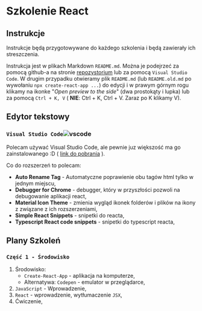 # Szkolenie React 

## Instrukcje 
Instrukcje będą przygotowywane do każdego szkolenia i będą zawierały ich streszczenia.

Instrukcja jest w plikach Markdown `README.md`. Można je podejrzeć za pomocą github-a na stronie [repozystorium](https://github.com/dkrzysztof/szkolenie-react) lub za pomocą `Visual Studio Code`. 
W drugim przypadku otwieramy plik `README.md` (lub `README.old.md` po wywołaniu `npx create-react-app ...`) do edycji i w prawym górnym rogu klikamy na ikonke "_Open preview to the side_" (dwa prostokąty i lupka) lub za pomocą `Ctrl + K, V` ( **NIE**: Ctrl + K, Ctrl + V. Zaraz po K klikamy V).


## Edytor tekstowy

### ```Visual Studio Code```<span style="height:1em">![vscode](https://upload.wikimedia.org/wikipedia/commons/thumb/9/9a/Visual_Studio_Code_1.35_icon.svg/256px-Visual_Studio_Code_1.35_icon.svg.png "")</span>

Polecam używać Visual Studio Code, ale pewnie juz większość ma go zainstalowanego :D ( [link do pobrania](https://code.visualstudio.com/) ).

Co do rozszerzeń to polecam:

* **Auto Rename Tag** - Automatyczne poprawienie obu tagów html tylko w jednym miejscu,
* **Debugger for Chrome** - debugger, który w przyszłości pozwoli na debugowanie aplikacji react,
* **Material Icon Theme** - zmienia wygląd ikonek folderów i plików na ikony z związane z ich rozszerzeniami,
* **Simple React Snippets** - snipetki do reacta,
* **Typescript React code snippets** - snipetki do typescript reacta,



## Plany Szkoleń

### `Część 1 - Środowisko`
1. Środowisko:
    * `Create-React-App` - aplikacja na komputerze,
    * Alternatywa: `Codepen` - emulator w przeglądarce,
4. `JavaScript` - Wprowadzenie,
5. `React` - wprowadzenie, wytłumaczenie `JSX`,
6. Ćwiczenie,
